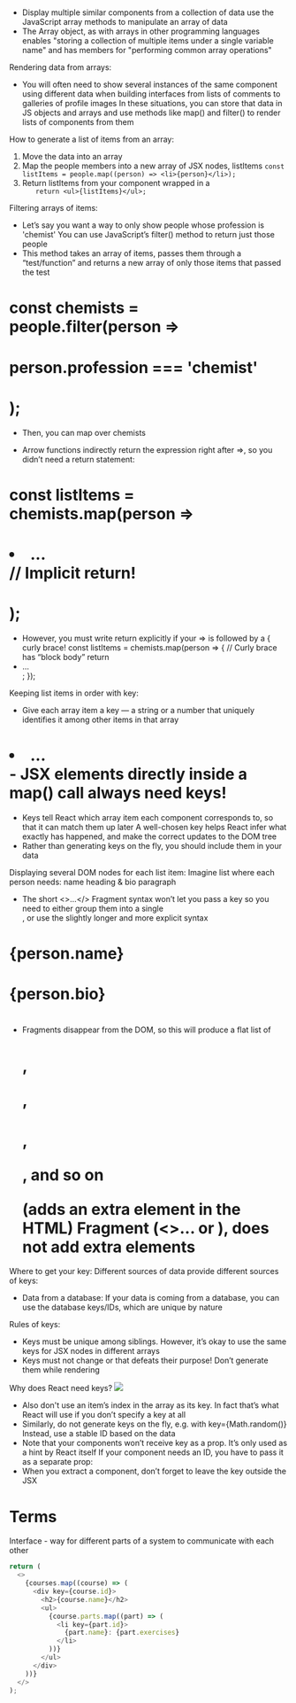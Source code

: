 #
- Display multiple similar components from a collection of data
  use the JavaScript array methods to manipulate an array of data
- The Array object, as with arrays in other programming languages
  enables "storing a collection of multiple items under a single variable name"
  and has members for "performing common array operations"

Rendering data from arrays:
- You will often need to show several instances of the same component using different data when building interfaces
  from lists of comments to galleries of profile images
  In these situations, you can store that data in JS objects and arrays and use methods
  like map() and filter() to render lists of components from them

How to generate a list of items from an array:
1. Move the data into an array
2. Map the people members into a new array of JSX nodes, listItems
`const listItems = people.map((person) => <li>{person}</li>);`
3. Return listItems from your component wrapped in a <ul>
`return <ul>{listItems}</ul>;`

Filtering arrays of items:
- Let’s say you want a way to only show people whose profession is 'chemist'
  You can use JavaScript’s filter() method to return just those people
- This method takes an array of items, passes them through a “test/function”
  and returns a new array of only those items that passed the test
# const chemists = people.filter(person =>
#   person.profession === 'chemist'
# );
- Then, you can map over chemists

- Arrow functions indirectly return the expression right after =>, so you didn’t need a return statement:
# const listItems = chemists.map(person =>
#   <li>...</li> // Implicit return!
# );
- However, you must write return explicitly if your => is followed by a { curly brace!
const listItems = chemists.map(person => { // Curly brace has “block body”
  return <li>...</li>;
});

Keeping list items in order with key:
- Give each array item a key — a string or a number that uniquely identifies it among other items in that array
# <li key={person.id}>...</li> - JSX elements directly inside a map() call always need keys!
- Keys tell React which array item each component corresponds to, so that it can match them up later
  A well-chosen key helps React infer what exactly has happened, and make the correct updates to the DOM tree
- Rather than generating keys on the fly, you should include them in your data

Displaying several DOM nodes for each list item: Imagine list where each person needs: name heading & bio paragraph
- The short <>...</> Fragment syntax won’t let you pass a key
  so you need to either group them into a single <div>, or use the slightly longer and more explicit <Fragment> syntax
# <Fragment key={person.id}>
#   <h1>{person.name}</h1>
#   <p>{person.bio}</p>
# </Fragment>
- Fragments disappear from the DOM, so this will produce a flat list of <h1>, <p>, <h1>, <p>, and so on
  <div> (adds an extra element in the HTML)
  Fragment (<>...</> or <Fragment>), does not add extra elements

Where to get your key:
Different sources of data provide different sources of keys:
- Data from a database: If your data is coming from a database, you can use the database keys/IDs, which are unique by nature

Rules of keys:
- Keys must be unique among siblings. However, it’s okay to use the same keys for JSX nodes in different arrays
- Keys must not change or that defeats their purpose! Don’t generate them while rendering

Why does React need keys? 
![](why-keys.png)
- Also don't use an item’s index in the array as its key. In fact
  that’s what React will use if you don’t specify a key at all
- Similarly, do not generate keys on the fly, e.g. with key={Math.random()}
  Instead, use a stable ID based on the data
- Note that your components won’t receive key as a prop. It’s only used as a hint by React itself
  If your component needs an ID, you have to pass it as a separate prop: <Profile key={id} userId={id} />
- When you extract a component, don’t forget to leave the key outside the JSX

# Terms
Interface - way for different parts of a system to communicate with each other

```js
return (
  <>
    {courses.map((course) => (
      <div key={course.id}>
        <h2>{course.name}</h2>
        <ul>
          {course.parts.map((part) => (
            <li key={part.id}>
              {part.name}: {part.exercises}
            </li>
          ))}
        </ul>
      </div>
    ))}
  </>
);
```

